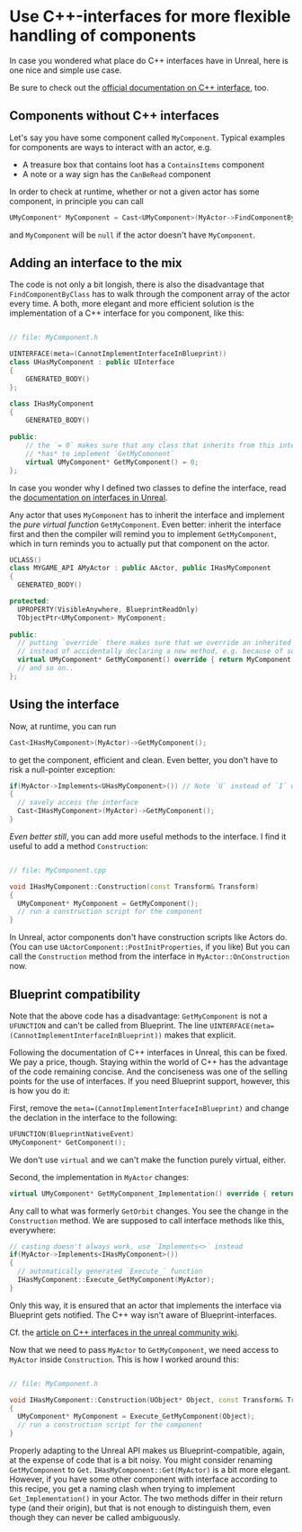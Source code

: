 # Use C++-interfaces for more flexible handling of components

In case you wondered what place do C++ interfaces have in Unreal,
here is one nice and simple use case.

Be sure to check out the [official documentation on C++ interface](https://docs.unrealengine.com/5.0/en-US/interfaces-in-unreal-engine/), too.

## Components without C++ interfaces

Let's say you have some component called `MyComponent`.
Typical examples for components are ways to interact with an actor, e.g.

* A treasure box that contains loot has a `ContainsItems` component
* A note or a way sign has the `CanBeRead` component

In order to check at runtime, whether or not a given actor has some component,
in principle you can call

```cpp
UMyComponent* MyComponent = Cast<UMyComponent>(MyActor->FindComponentByClass(MyComponent::StaticClass()));
```

and `MyComponent` will be `null` if the actor doesn't have `MyComponent`.

## Adding an interface to the mix

The code is not only a bit longish,
there is also the disadvantage that `FindComponentByClass` has to walk through the component array of the actor every time.
A both, more elegant and more efficient solution is the implementation of a C++ interface for you component, like this:

```cpp

// file: MyComponent.h

UINTERFACE(meta=(CannotImplementInterfaceInBlueprint))
class UHasMyComponent : public UInterface
{
    GENERATED_BODY()
};

class IHasMyComponent
{
    GENERATED_BODY()
    
public:
    // the `= 0` makes sure that any class that inherits from this interface
    // *has* to implement `GetMyComonent`
    virtual UMyComponent* GetMyComponent() = 0;
};
```

In case you wonder why I defined two classes to define the interface, read the [documentation on interfaces in Unreal](https://docs.unrealengine.com/5.0/en-US/interfaces-in-unreal-engine/).

Any actor that uses `MyComponent` has to inherit the interface and implement the *pure virtual function* `GetMyComponent`.
Even better: inherit the interface first and then the compiler will remind you to implement `GetMyComponent`, 
which in turn reminds you to actually put that component on the actor.

```cpp
UCLASS()
class MYGAME_API AMyActor : public AActor, public IHasMyComponent
{
  GENERATED_BODY()

protected:
  UPROPERTY(VisibleAnywhere, BlueprintReadOnly)
  TObjectPtr<UMyComponent> MyComponent;
  
public:
  // putting `override` there makes sure that we override an inherited method
  // instead of accidentally declaring a new method, e.g. because of some typo
  virtual UMyComponent* GetMyComponent() override { return MyComponent; }
  // and so on..
};
```

## Using the interface

Now, at runtime, you can run

```cpp
Cast<IHasMyComponent>(MyActor)->GetMyComponent();
```

to get the component, efficient and clean.
Even better, you don't have to risk a null-pointer exception:

```cpp
if(MyActor->Implements<UHasMyComponent>()) // Note `U` instead of `I` when using `Implements` like this!
{
  // savely access the interface
  Cast<IHasMyComponent>(MyActor)->GetMyComponent();
}
```

*Even better still*, you can add more useful methods to the interface.
I find it useful to add a method `Construction`:

```cpp

// file: MyComponent.cpp

void IHasMyComponent::Construction(const Transform& Transform)
{
  UMyComponent* MyComponent = GetMyComponent();
  // run a construction script for the component
}
```

In Unreal, actor components don't have construction scripts like Actors do.
(You can use `UActorComponent::PostInitProperties`,  if you like)
But you can call the `Construction` method from the interface in `MyActor::OnConstruction` now.

## Blueprint compatibility

Note that the above code has a disadvantage:
`GetMyComponent` is not a `UFUNCTION` and can't be called from Blueprint.
The line `UINTERFACE(meta=(CannotImplementInterfaceInBlueprint))` makes that explicit.

Following the documentation of C++ interfaces in Unreal, this can be fixed.
We pay a price, though.
Staying within the world of C++ has the advantage of the code remaining concise.
And the conciseness was one of the selling points for the use of interfaces.
If you need Blueprint support, however, this is how you do it:

First, remove the `meta=(CannotImplementInterfaceInBlueprint)` and change the declation in the interface to  the following:

```cpp
UFUNCTION(BlueprintNativeEvent)
UMyComponent* GetComponent();
```

We don't use `virtual` and we can't make the function purely virtual, either.

Second, the implementation in `MyActor` changes:

```cpp
virtual UMyComponent* GetMyComponent_Implementation() override { return MyComponent; }
```

Any call to what was formerly `GetOrbit` changes.
You see the change in the `Construction` method.
We are supposed to call interface methods like this, everywhere:

```cpp
// casting doesn't always work, use `Implements<>` instead
if(MyActor->Implements<IHasMyComponent>())
{
  // automatically generated `Execute_` function
  IHasMyComponent::Execute_GetMyComponent(MyActor);
}
```

Only this way, it is ensured that an actor that implements the interface via Blueprint gets notified.
The C++ way isn't aware of Blueprint-interfaces.

Cf. the [article on C++ interfaces in the unreal community wiki](https://unrealcommunity.wiki/interfaces-in-cpp-tjd0j1kk).

Now that we need to pass `MyActor` to `GetMyComponent`, we need access to `MyActor` inside `Construction`.
This is how I worked around this:

```cpp

// file: MyComponent.h

void IHasMyComponent::Construction(UObject* Object, const Transform& Transform)
{
  UMyComponent* MyComponent = Execute_GetMyComponent(Object);
  // run a construction script for the component
}
```

Properly adapting to the Unreal API makes us Blueprint-compatible, again, at the expense of code that is a bit noisy.
You might consider renaming `GetMyComponent` to `Get`.
`IHasMyComponent::Get(MyActor)` is a bit more elegant.
However, if you have some other component with interface according to this recipe,
you get a naming clash when trying to implement `Get_Implementation()` in your Actor.
The two methods differ in their return type (and their origin), but that is not enough to distinguish them,
even though they can never be called ambiguously.
